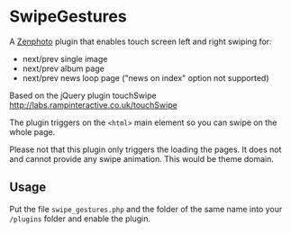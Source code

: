 SwipeGestures
==========

A [Zenphoto](http://www.zenphoto.org) plugin that enables touch screen left and right swiping for:
- next/prev single image
- next/prev album page
- next/prev news loop page ("news on index" option not supported)

Based on the jQuery plugin touchSwipe http://labs.rampinteractive.co.uk/touchSwipe

The plugin triggers on the `<html>` main element so you can swipe on the whole page.

Please not that this plugin only triggers the loading the pages. It does not and cannot provide any swipe animation. This would be theme domain.

Usage
------

Put the file `swipe_gestures.php` and the folder of the same name into your `/plugins` folder and enable the plugin. 
